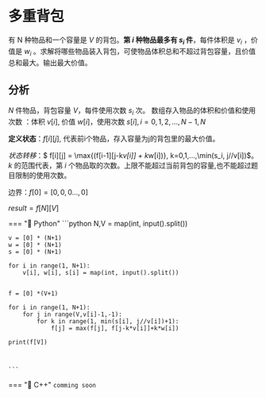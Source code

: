 # 多重背包

有 N 种物品和一个容量是 $V$ 的背包。**第 $i$ 种物品最多有 $s_i$ 件**，每件体积是 $v_i$ ，价值是 $w_i$ 。求解将哪些物品装入背包，可使物品体积总和不超过背包容量，且价值总和最大。输出最大价值。

## 分析

$N$ 件物品，背包容量 $V$，每件使用次数 $s_i$ 次。
数组存入物品的体积和价值和使用次数 ：体积 $v[i]$, 价值 $w[i]$，使用次数 $s[i],i = 0 , 1 , 2 , . . . , N − 1 , N$

**定义状态**：$f[i][j]$, 代表前i个物品，存入容量为j的背包里的最大价值。

$状态转移$：$ f[i][j] = \max{(f[i-1][j-k*v[i]] + k*w[i])}, k=0,1,...,\min(s_i, j//v[i])$。
$k$ 的范围代表，第 $i$ 个物品取的次数。上限不能超过当前背包的容量,也不能超过题目限制的使用次数。

边界：$f[0] = [0,0,0...,0]$

$result = f[N][V]$


=== "🔵 Python"
    ```python
    N,V = map(int, input().split())

    v = [0] * (N+1)
    w = [0] * (N+1)
    s = [0] * (N+1)

    for i in range(1, N+1):
        v[i], w[i], s[i] = map(int, input().split())
        
        
    f = [0] *(V+1)

    for i in range(1, N+1):
        for j in range(V,v[i]-1,-1):
            for k in range(1, min(s[i], j//v[i])+1):
                f[j] = max(f[j], f[j-k*v[i]]+k*w[i])
                
    print(f[V])



    ```

=== "🔴 C++"
    ```
    comming soon
    ```
